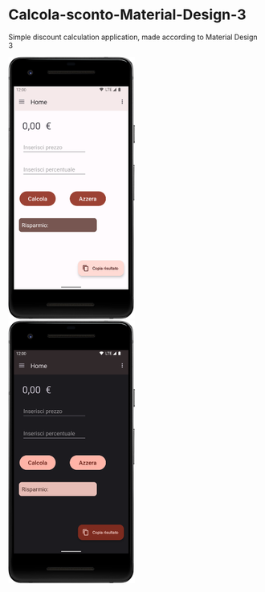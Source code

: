 # Calcola-sconto-Material-Design-3
Simple discount calculation application, made according to Material Design 3

[<img src="/images/Screenshot-light-theme.png" width="50%" height="50%">](/images/Screenshot-light-theme.png)
[<img src="/images/Screenshot-dark-theme.png" width="50%" height="50%">](/images/Screenshot-dark-theme.png)
